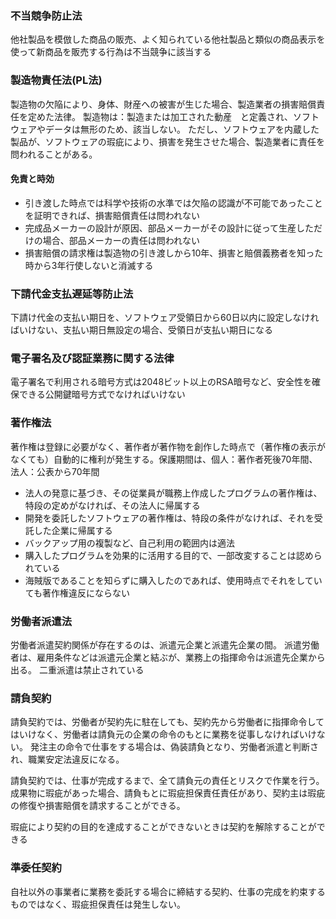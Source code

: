 ### 不当競争防止法
他社製品を模倣した商品の販売、よく知られている他社製品と類似の商品表示を使って新商品を販売する行為は不当競争に該当する

### 製造物責任法(PL法)
製造物の欠陥により、身体、財産への被害が生じた場合、製造業者の損害賠償責任を定めた法律。
製造物は：製造または加工された動産　と定義され、ソフトウェアやデータは無形のため、該当しない。
ただし、ソフトウェアを内蔵した製品が、ソフトウェアの瑕疵により、損害を発生させた場合、製造業者に責任を問われることがある。
#### 免責と時効
- 引き渡した時点では科学や技術の水準では欠陥の認識が不可能であったことを証明できれば、損害賠償責任は問われない
- 完成品メーカーの設計が原因、部品メーカーがその設計に従って生産しただけの場合、部品メーカーの責任は問われない
- 損害賠償の請求権は製造物の引き渡しから10年、損害と賠償義務者を知った時から3年行使しないと消滅する

### 下請代金支払遅延等防止法
下請け代金の支払い期日を、ソフトウェア受領日から60日以内に設定しなければいけない、支払い期日無設定の場合、受領日が支払い期日になる

### 電子署名及び認証業務に関する法律
電子署名で利用される暗号方式は2048ビット以上のRSA暗号など、安全性を確保できる公開鍵暗号方式でなければいけない

### 著作権法
著作権は登録に必要がなく、著作者が著作物を創作した時点で（著作権の表示がなくても）自動的に権利が発生する。保護期間は、個人：著作者死後70年間、法人：公表から70年間
- 法人の発意に基づき、その従業員が職務上作成したプログラムの著作権は、特段の定めがなければ、その法人に帰属する
- 開発を委託したソフトウェアの著作権は、特段の条件がなければ、それを受託した企業に帰属する
- バックアップ用の複製など、自己利用の範囲内は適法
- 購入したプログラムを効果的に活用する目的で、一部改変することは認められている
- 海賊版であることを知らずに購入したのであれば、使用時点でそれをしていても著作権違反にならない

### 労働者派遣法
労働者派遣契約関係が存在するのは、派遣元企業と派遣先企業の間。
派遣労働者は、雇用条件などは派遣元企業と結ぶが、業務上の指揮命令は派遣先企業から出る。
二重派遣は禁止されている

### 請負契約
請負契約では、労働者が契約先に駐在しても、契約先から労働者に指揮命令してはいけなく、労働者は請負元の企業の命令のもとに業務を従事しなければいけない。
発注主の命令で仕事をする場合は、偽装請負となり、労働者派遣と判断され、職業安定法違反になる。

請負契約では、仕事が完成するまで、全て請負元の責任とリスクで作業を行う。成果物に瑕疵があった場合、請負もとに瑕疵担保責任責任があり、契約主は瑕疵の修復や損害賠償を請求することができる。

瑕疵により契約の目的を達成することができないときは契約を解除することができる

### 準委任契約
自社以外の事業者に業務を委託する場合に締結する契約、仕事の完成を約束するものではなく、瑕疵担保責任は発生しない。